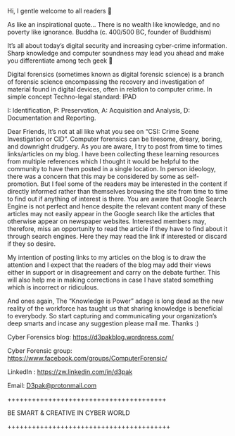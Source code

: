 Hi, I gentle welcome to all readers 🙂

As like an inspirational quote…
There is no wealth like knowledge,
and no poverty like ignorance.
Buddha
(c. 400/500 BC, founder of Buddhism)

It’s all about today’s digital security and increasing cyber-crime information. Sharp knowledge and computer soundness may lead you ahead and make you differentiate among tech geek 🙂

Digital forensics (sometimes known as digital forensic science) is a branch of forensic science encompassing the recovery and investigation of material found in digital devices, often in relation to computer crime. In simple concept Techno-legal standard: IPAD

I: Identification,
P: Preservation,
A: Acquisition and Analysis,
D: Documentation and Reporting.

Dear Friends, It’s not at all like what you see on “CSI: Crime Scene Investigation or CID”. Computer forensics can be tiresome, dreary, boring, and downright drudgery. As you are aware, I try to post from time to times links/articles on my blog. I have been collecting these learning resources from multiple references which I thought it would be helpful to the community to have them posted in a single location. In person ideology, there was a concern that this may be considered by some as self-promotion. But I feel some of the readers may be interested in the content if directly informed rather than themselves browsing the site from time to time to find out if anything of interest is there. You are aware that Google Search Engine is not perfect and hence despite the relevant content many of these articles may not easily appear in the Google search like the articles that otherwise appear on newspaper websites. Interested members may, therefore, miss an opportunity to read the article if they have to find about it through search engines. Here they may read the link if interested or discard if they so desire.

My intention of posting links to my articles on the blog is to draw the attention and I expect that the readers of the blog may add their views either in support or in disagreement and carry on the debate further. This will also help me in making corrections in case I have stated something which is incorrect or ridiculous.

And ones again, The “Knowledge is Power” adage is long dead as the new reality of the workforce has taught us that sharing knowledge is beneficial to everybody. So start capturing and communicating your organization’s deep smarts and incase any suggestion please mail me. Thanks :)

Cyber Forensics blog: https://d3pakblog.wordpress.com/

Cyber Forensic group: https://www.facebook.com/groups/ComputerForensic/ 

LinkedIn : https://zw.linkedin.com/in/d3pak

Email: D3pak@protonmail.com 

+++++++++++++++++++++++++++++++++++++++

BE SMART & CREATIVE IN CYBER WORLD

++++++++++++++++++++++++++++++++++++++++


